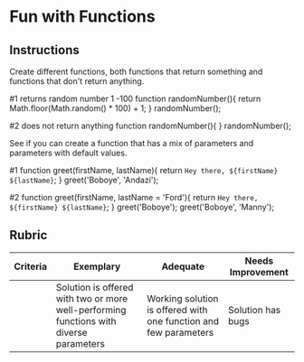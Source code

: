 # Fun with Functions

## Instructions

Create different functions, both functions that return something and functions that don't return anything.

#1 returns random number 1 -100
function randomNumber(){
    return Math.floor(Math.random() * 100) + 1;
}
randomNumber(); 

#2 does not return anything
function randomNumber(){
}
randomNumber(); 

See if you can create a function that has a mix of parameters and parameters with default values.

#1
function greet(firstName, lastName){
    return `Hey there, ${firstName} ${lastName}`;
}
greet('Boboye', 'Andazi');

#2
function greet(firstName, lastName = 'Ford'){
    return `Hey there, ${firstName} ${lastName}`;
}
greet('Boboye');
greet('Boboye', 'Manny');


## Rubric

| Criteria | Exemplary                                                                              | Adequate                                                         | Needs Improvement |
| -------- | -------------------------------------------------------------------------------------- | ---------------------------------------------------------------- | ----------------- |
|          | Solution is offered with two or more well-performing functions with diverse parameters | Working solution is offered with one function and few parameters | Solution has bugs |
